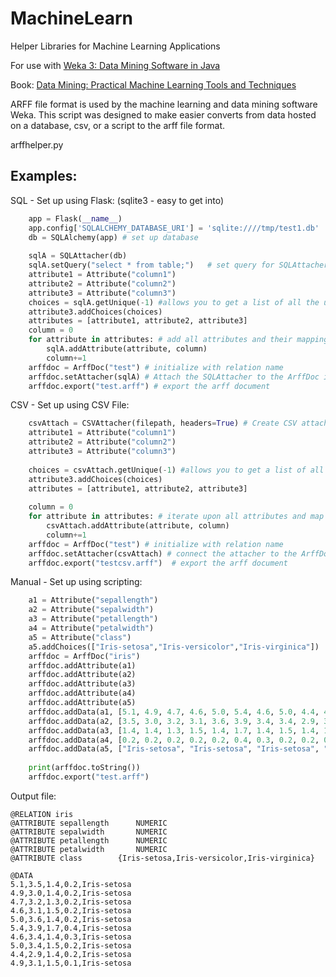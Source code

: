 # MachineLearn
Helper Libraries for Machine Learning Applications

For use with <a href="https://www.cs.waikato.ac.nz/ml/weka/">Weka 3: Data Mining Software in Java</a>

Book: <a href="https://www.cs.waikato.ac.nz/ml/weka/book.html">Data Mining: Practical Machine Learning Tools and Techniques</a>

ARFF file format is used by the machine learning and data mining software Weka. This script was designed to make easier converts from data hosted on a database, csv, or a script to the arff file format.

arffhelper.py

## Examples:

SQL - Set up using Flask: (sqlite3 - easy to get into)

```python
	app = Flask(__name__)
	app.config['SQLALCHEMY_DATABASE_URI'] = 'sqlite:////tmp/test1.db'
	db = SQLAlchemy(app) # set up database
	
	sqlA = SQLAttacher(db) 
	sqlA.setQuery("select * from table;")	# set query for SQLAttacher
	attribute1 = Attribute("column1")
	attribute2 = Attribute("column2")
	attribute3 = Attribute("column3")
	choices = sqlA.getUnique(-1) #allows you to get a list of all the unique options for easy nominal choice addition
	attribute3.addChoices(choices)
	attributes = [attribute1, attribute2, attribute3]
	column = 0
	for attribute in attributes: # add all attributes and their mapping to the sql columns they're in
		sqlA.addAttribute(attribute, column)
		column+=1
	arffdoc = ArffDoc("test") # initialize with relation name
	arffdoc.setAttacher(sqlA) # Attach the SQLAttacher to the ArffDoc instance
	arffdoc.export("test.arff") # export the arff document
```
	
CSV - Set up using CSV File:

```python
	csvAttach = CSVAttacher(filepath, headers=True) # Create CSV attacher and indicate if there are headers
	attribute1 = Attribute("column1")
	attribute2 = Attribute("column2")
	attribute3 = Attribute("column3")
	
	choices = csvAttach.getUnique(-1) #allows you to get a list of all the unique options for easy nominal choice addition
	attribute3.addChoices(choices)
	attributes = [attribute1, attribute2, attribute3]
	
	column = 0
	for attribute in attributes: # iterate upon all attributes and map to resulting row 
		csvAttach.addAttribute(attribute, column)
		column+=1
	arffdoc = ArffDoc("test") # initialize with relation name
	arffdoc.setAttacher(csvAttach) # connect the attacher to the ArffDoc instance
	arffdoc.export("testcsv.arff")	# export the arff document
```

Manual - Set up using scripting:

```python
	a1 = Attribute("sepallength")
	a2 = Attribute("sepalwidth")
	a3 = Attribute("petallength")
	a4 = Attribute("petalwidth")
	a5 = Attribute("class")
	a5.addChoices(["Iris-setosa","Iris-versicolor","Iris-virginica"])
	arffdoc = ArffDoc("iris")
	arffdoc.addAttribute(a1)
	arffdoc.addAttribute(a2)
	arffdoc.addAttribute(a3)
	arffdoc.addAttribute(a4)
	arffdoc.addAttribute(a5)
	arffdoc.addData(a1, [5.1, 4.9, 4.7, 4.6, 5.0, 5.4, 4.6, 5.0, 4.4, 4.9])
	arffdoc.addData(a2, [3.5, 3.0, 3.2, 3.1, 3.6, 3.9, 3.4, 3.4, 2.9, 3.1])
	arffdoc.addData(a3, [1.4, 1.4, 1.3, 1.5, 1.4, 1.7, 1.4, 1.5, 1.4, 1.5])	
	arffdoc.addData(a4, [0.2, 0.2, 0.2, 0.2, 0.2, 0.4, 0.3, 0.2, 0.2, 0.1])
	arffdoc.addData(a5, ["Iris-setosa", "Iris-setosa", "Iris-setosa", "Iris-setosa", "Iris-setosa", "Iris-setosa", "Iris-setosa", "Iris-setosa", "Iris-setosa", "Iris-setosa"])
	
	print(arffdoc.toString())
	arffdoc.export("test.arff")

```





Output file:

```
@RELATION iris
@ATTRIBUTE sepallength    	NUMERIC
@ATTRIBUTE sepalwidth    	NUMERIC
@ATTRIBUTE petallength	    NUMERIC
@ATTRIBUTE petalwidth	    NUMERIC
@ATTRIBUTE class	    {Iris-setosa,Iris-versicolor,Iris-virginica}

@DATA
5.1,3.5,1.4,0.2,Iris-setosa
4.9,3.0,1.4,0.2,Iris-setosa
4.7,3.2,1.3,0.2,Iris-setosa
4.6,3.1,1.5,0.2,Iris-setosa
5.0,3.6,1.4,0.2,Iris-setosa
5.4,3.9,1.7,0.4,Iris-setosa
4.6,3.4,1.4,0.3,Iris-setosa
5.0,3.4,1.5,0.2,Iris-setosa
4.4,2.9,1.4,0.2,Iris-setosa
4.9,3.1,1.5,0.1,Iris-setosa
```
